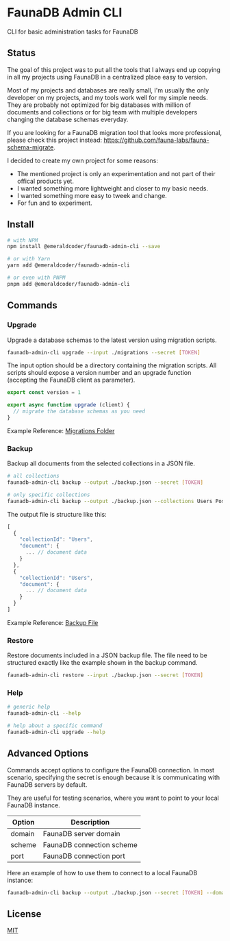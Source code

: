 # FaunaDB Admin CLI

CLI for basic administration tasks for FaunaDB

## Status

The goal of this project was to put all the tools that I always end up copying in all my projects using FaunaDB in a centralized place easy to version.

Most of my projects and databases are really small, I'm usually the only developer on my projects, and my tools work well for my simple needs. They are probably not optimized for big databases with million of documents and collections or for big team with multiple developers changing the database schemas everyday.

If you are looking for a FaunaDB migration tool that looks more professional, please check this project instead: https://github.com/fauna-labs/fauna-schema-migrate.

I decided to create my own project for some reasons:
- The mentioned project is only an experimentation and not part of their offical products yet.
- I wanted something more lightweight and closer to my basic needs.
- I wanted something more easy to tweek and change.
- For fun and to experiment.

## Install

```bash
# with NPM
npm install @emeraldcoder/faunadb-admin-cli --save

# or with Yarn
yarn add @emeraldcoder/faunadb-admin-cli

# or even with PNPM
pnpm add @emeraldcoder/faunadb-admin-cli
```

## Commands

### Upgrade

Upgrade a database schemas to the latest version using migration scripts.

```bash
faunadb-admin-cli upgrade --input ./migrations --secret [TOKEN]
```

The input option should be a directory containing the migration scripts. All scripts should expose a version number and an upgrade function (accepting the FaunaDB client as parameter).

```js
export const version = 1

export async function upgrade (client) {
  // migrate the database schemas as you need
}
```

Example Reference: [Migrations Folder](https://github.com/EmeraldCoder/faunadb-admin-cli/blob/master/example/migrations)

### Backup

Backup all documents from the selected collections in a JSON file.

```bash
# all collections
faunadb-admin-cli backup --output ./backup.json --secret [TOKEN]

# only specific collections
faunadb-admin-cli backup --output ./backup.json --collections Users Posts Comments --secret [TOKEN]
```

The output file is structure like this:

```javascript
[
  {
    "collectionId": "Users",
    "document": {
      ... // document data
    }
  },
  {
    "collectionId": "Users",
    "document": {
      ... // document data
    }
  }
]
```

Example Reference: [Backup File](https://github.com/EmeraldCoder/faunadb-admin-cli/blob/master/example/backups/star-wars-backup.json)


### Restore

Restore documents included in a JSON backup file. The file need to be structured exactly like the example shown in the backup command.

```bash
faunadb-admin-cli restore --input ./backup.json --secret [TOKEN]
```

### Help

```bash
# generic help
faunadb-admin-cli --help

# help about a specific command
faunadb-admin-cli upgrade --help
```

## Advanced Options

Commands accept options to configure the FaunaDB connection. In most scenario, specifying the secret is enough because it is communicating with FaunaDB servers by default.

They are useful for testing scenarios, where you want to point to your local FaunaDB instance.

| Option | Description |
|---|---|
| domain | FaunaDB server domain |
| scheme | FaunaDB connection scheme |
| port | FaunaDB connection port |

Here an example of how to use them to connect to a local FaunaDB instance:

```bash
faunadb-admin-cli backup --output ./backup.json --secret [TOKEN] --domain localhost --scheme http --port 8443
```

## License

[MIT](https://github.com/EmeraldCoder/faunadb-admin-cli/blob/master/LICENSE)